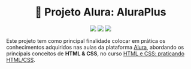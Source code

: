 <h1 align="center">📘 Projeto Alura: AluraPlus</h1>

<p align="center">
  <img src="https://img.shields.io/badge/Feito%20com-HTML&CSS-violet?style=flat" />
  <img src="https://img.shields.io/badge/Status-Concluído-blueviolet" />
  <img src="https://img.shields.io/badge/Estudo-Alura-blue" />
</p>

Este projeto tem como principal finalidade colocar em prática os conhecimentos adquiridos nas aulas da plataforma [Alura](https://www.alura.com.br), abordando os principais conceitos de **HTML & CSS**, no curso [HTML e CSS: praticando HTML/CSS](https://cursos.alura.com.br/course/html-css-praticando-html-css). 
